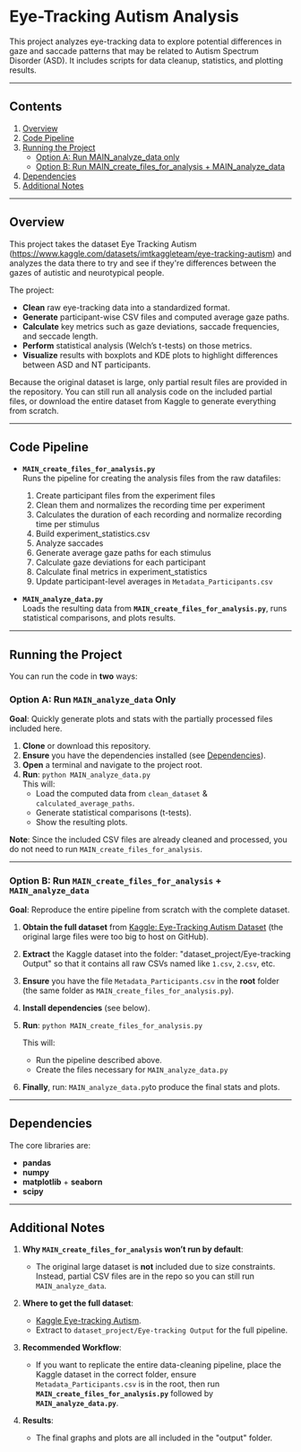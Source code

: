 
# Eye-Tracking Autism Analysis

This project analyzes eye-tracking data to explore potential differences in gaze and saccade patterns that may be related to Autism Spectrum Disorder (ASD). It includes scripts for data cleanup, statistics, and plotting results.

----------

## Contents

1.  [Overview](https://www.madeintext.com/text-to-markdown/#overview)
2.  [Code Pipeline](https://www.madeintext.com/text-to-markdown/#repository-layout)
3.  [Running the Project](https://www.madeintext.com/text-to-markdown/#running-the-project)
    -   [Option A: Run MAIN_analyze_data only](https://www.madeintext.com/text-to-markdown/#option-a-run-main_analyze_data-only)
    -   [Option B: Run MAIN_create_files_for_analysis + MAIN_analyze_data](https://www.madeintext.com/text-to-markdown/#option-b-run-main_create_files_for_analysis--main_analyze_data)
4.  [Dependencies](https://www.madeintext.com/text-to-markdown/#dependencies)
5.  [Additional Notes](https://www.madeintext.com/text-to-markdown/#additional-notes)

----------

## Overview

This project takes the dataset Eye Tracking Autism (https://www.kaggle.com/datasets/imtkaggleteam/eye-tracking-autism) and analyzes the data there to try and see if they're differences between the gazes of autistic and neurotypical people.

The project:

-   **Clean** raw eye-tracking data into a standardized format.
-   **Generate** participant-wise CSV files and computed average gaze paths.
-   **Calculate** key metrics such as gaze deviations, saccade frequencies, and seccade length.
-   **Perform** statistical analysis (Welch’s t-tests) on those metrics.
-   **Visualize** results with boxplots and KDE plots to highlight differences between ASD and NT participants.

Because the original dataset is large, only partial result files are provided in the repository. You can still run all analysis code on the included partial files, or download the entire dataset from Kaggle to generate everything from scratch.

----------

## Code Pipeline

-   **`MAIN_create_files_for_analysis.py`**  
    Runs the pipeline for creating the analysis files from the raw datafiles:
    
    1.  Create participant files from the experiment files
    2.  Clean them and normalizes the recording time per experiment
    3.  Calculates the duration of each recording and normalize recording time per stimulus
    4.  Build experiment_statistics.csv
    5.  Analyze saccades
    6.  Generate average gaze paths for each stimulus
    7.  Calculate gaze deviations for each participant
    8.  Calculate final metrics in experiment_statistics
    9.  Update participant-level averages in `Metadata_Participants.csv`
-   **`MAIN_analyze_data.py`**  
    Loads the resulting data from **`MAIN_create_files_for_analysis.py`**, runs statistical comparisons, and plots results.
    

----------

## Running the Project

You can run the code in **two** ways:

### Option A: Run `MAIN_analyze_data` Only

**Goal**: Quickly generate plots and stats with the partially processed files included here.

1.  **Clone** or download this repository.
2.  **Ensure** you have the dependencies installed (see [Dependencies](https://www.madeintext.com/text-to-markdown/#dependencies)).
3.  **Open** a terminal and navigate to the project root.
4.  **Run**: `python MAIN_analyze_data.py  
    `  
    This will:
    -   Load the computed data from `clean_dataset` & `calculated_average_paths`.
    -   Generate statistical comparisons (t-tests).
    -   Show the resulting plots.

**Note**: Since the included CSV files are already cleaned and processed, you do not need to run `MAIN_create_files_for_analysis`.

----------

### Option B: Run `MAIN_create_files_for_analysis` + `MAIN_analyze_data`

**Goal**: Reproduce the entire pipeline from scratch with the complete dataset.

1.  **Obtain the full dataset** from [Kaggle: Eye-Tracking Autism Dataset](https://www.kaggle.com/datasets/imtkaggleteam/eye-tracking-autism) (the original large files were too big to host on GitHub).
2.  **Extract** the Kaggle dataset into the folder: "dataset_project/Eye-tracking Output" so that it contains all raw CSVs named like `1.csv`, `2.csv`, etc.
3.  **Ensure** you have the file `Metadata_Participants.csv` in the **root** folder (the same folder as `MAIN_create_files_for_analysis.py`).
4.  **Install dependencies** (see below).
5.  **Run**: `python MAIN_create_files_for_analysis.py`  
      
    This will:  
    -   Run the pipeline described above.
    -   Create the files necessary for `MAIN_analyze_data.py`

6. **Finally**, run: `MAIN_analyze_data.py`to produce the final stats and plots.

----------

## Dependencies

The core libraries are:

-   **pandas**
-   **numpy**
-   **matplotlib** + **seaborn**
-   **scipy**

----------

## Additional Notes

1.  **Why `MAIN_create_files_for_analysis` won’t run by default**:
    
    -   The original large dataset is **not** included due to size constraints. Instead, partial CSV files are in the repo so you can still run `MAIN_analyze_data`.
2.  **Where to get the full dataset**:
    
    -   [Kaggle Eye-tracking Autism](https://www.kaggle.com/datasets/imtkaggleteam/eye-tracking-autism).
    -   Extract to `dataset_project/Eye-tracking Output` for the full pipeline.
3.  **Recommended Workflow**:
    
    -   If you want to replicate the entire data-cleaning pipeline, place the Kaggle dataset in the correct folder, ensure `Metadata_Participants.csv` is in the root, then run **`MAIN_create_files_for_analysis.py`** followed by **`MAIN_analyze_data.py`**.
4.  **Results**:
    
    -   The final graphs and plots are all included in the "output" folder.
